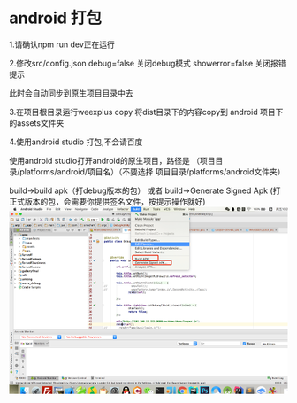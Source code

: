 # android 打包

1.请确认npm run dev正在运行

2.修改src/config.json debug=false  关闭debug模式  showerror=false 关闭报错提示

   此时会自动同步到原生项目目录中去

3.在项目根目录运行weexplus copy 将dist目录下的内容copy到 android 项目下的assets文件夹

4.使用android studio 打包,不会请百度

使用android studio打开android的原生项目，路径是 （项目目录/platforms/android/项目名）（不要选择 项目目录/platforms/android文件夹）

build-&gt;build apk（打debug版本的包） 或者 build-&gt;Generate Signed Apk \(打正式版本的包，会需要你提供签名文件，按提示操作就好\)![](/assets/WechatIMG.png)

